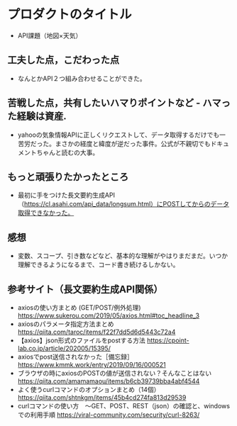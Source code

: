 # プロダクトのタイトル

- API課題（地図×天気）

## 工夫した点，こだわった点

- なんとかAPI２つ組み合わせることができた。

## 苦戦した点，共有したいハマりポイントなど - ハマった経験は資産.

- yahooの気象情報APIに正しくリクエストして、データ取得するだけでも一苦労だった。まさかの経度と緯度が逆だった事件。公式が不親切でもドキュメントちゃんと読むの大事。

## もっと頑張りたかったところ

- 最初に手をつけた長文要約生成API（https://cl.asahi.com/api_data/longsum.html）にPOSTしてからのデータ取得できなかった。

## 感想
- 変数、スコープ、引き数などなど、基本的な理解がやはりまだまだ。いつか理解できるようになるまで、コード書き続けるしかない。

## 参考サイト（長文要約生成API関係）

- axiosの使い方まとめ (GET/POST/例外処理) https://www.sukerou.com/2019/05/axios.html#toc_headline_3
- axiosのパラメータ指定方法まとめ https://qiita.com/taroc/items/f22f7dd5d6d5443c72a4
- 【axios】json形式のファイルをpostする方法 https://cpoint-lab.co.jp/article/202005/15395/
- axiosでpost送信されなかった［備忘録］ https://www.kmmk.work/entry/2019/09/16/000521
- ブラウザの時にaxiosのPOSTの値が送信されない？そんなことはない https://qiita.com/amamamaou/items/b6cb39739bba4abf4544
- よく使うcurlコマンドのオプションまとめ（14個） https://qiita.com/shtnkgm/items/45b4cd274fa813d29539
- curlコマンドの使い方　～GET、POST、REST（json）の確認と、windowsでの利用手順 https://viral-community.com/security/curl-8263/

